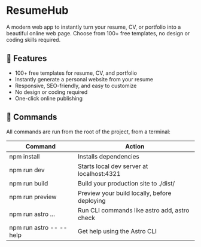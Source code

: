 # ResumeHub

A modern web app to instantly turn your resume, CV, or portfolio into a beautiful online web page. Choose from 100+ free templates, no design or coding skills required.

## 🚀 Features
- 100+ free templates for resume, CV, and portfolio
- Instantly generate a personal website from your resume
- Responsive, SEO-friendly, and easy to customize
- No design or coding required
- One-click online publishing

## 🧞 Commands

All commands are run from the root of the project, from a terminal:

| Command                 | Action                                       |
| ----------------------- | -------------------------------------------- |
| npm install             | Installs dependencies                        |
| npm run dev             | Starts local dev server at localhost:4321    |
| npm run build           | Build your production site to ./dist/        |
| npm run preview         | Preview your build locally, before deploying |
| npm run astro ...       | Run CLI commands like astro add, astro check |
| npm run astro -- --help | Get help using the Astro CLI                 |

